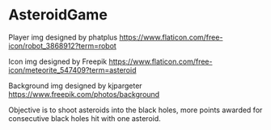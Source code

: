 # AsteroidGame
Player img designed by phatplus https://www.flaticon.com/free-icon/robot_3868912?term=robot

Icon img designed by Freepik https://www.flaticon.com/free-icon/meteorite_547409?term=asteroid

Background img designed by kjpargeter https://www.freepik.com/photos/background

Objective is to shoot asteroids into the black holes, more points awarded for consecutive black holes hit with one asteroid.
